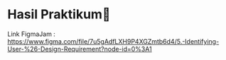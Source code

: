 # Hasil Praktikum:rocket:

Link FigmaJam : https://www.figma.com/file/7u5gAdfLXH9P4XGZmtb6d4/5.-Identifying-User-%26-Design-Requirement?node-id=0%3A1